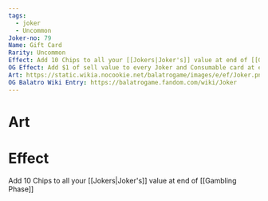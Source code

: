 ```yaml
---
tags:
  - joker
  - Uncommon
Joker-no: 79
Name: Gift Card
Rarity: Uncommon
Effect: Add 10 Chips to all your [[Jokers|Joker's]] value at end of [[Gambling Phase]]
OG Effect: Add $1 of sell value to every Joker and Consumable card at end of round
Art: https://static.wikia.nocookie.net/balatrogame/images/e/ef/Joker.png/revision/latest?cb=20230925003651
OG Balatro Wiki Entry: https://balatrogame.fandom.com/wiki/Joker
---
```

# Art
# Effect
Add 10 Chips to all your [[Jokers|Joker's]] value at end of [[Gambling Phase]]
